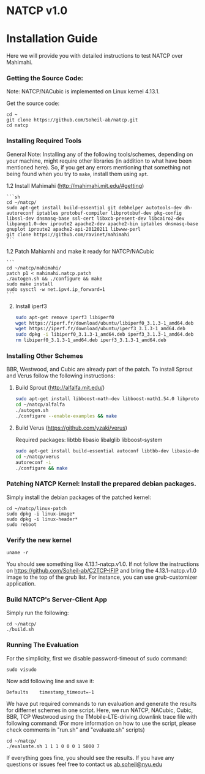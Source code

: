 # NATCP v1.0

Installation Guide
==================

Here we will provide you with detailed instructions to test NATCP over Mahimahi.

### Getting the Source Code:

Note: NATCP/NACubic is implemented on Linux kernel 4.13.1. 

Get the source code:

	cd ~
    git clone https://github.com/Soheil-ab/natcp.git
	cd natcp

### Installing Required Tools

General Note: Installing any of the following tools/schemes, depending on your machine, might require other libraries (in addition to what have been mentioned here). So, if you get any errors mentioning that something not being found when you try to `make`, install them using `apt`.

1.2 Install Mahimahi (http://mahimahi.mit.edu/#getting)

	```sh  
	cd ~/natcp/
	sudo apt-get install build-essential git debhelper autotools-dev dh-autoreconf iptables protobuf-compiler libprotobuf-dev pkg-config libssl-dev dnsmasq-base ssl-cert libxcb-present-dev libcairo2-dev libpango1.0-dev iproute2 apache2-dev apache2-bin iptables dnsmasq-base gnuplot iproute2 apache2-api-20120211 libwww-perl
	git clone https://github.com/ravinet/mahimahi 
	```
1.2 Patch Mahiamhi and make it ready for NATCP/NACubic
    
    ```
	cd ~/natcp/mahimahi/
    patch p1 < mahimahi.natcp.patch
    ./autogen.sh && ./configure && make
    sudo make install
    sudo sysctl -w net.ipv4.ip_forward=1
    ```

2. Install iperf3

	```sh
    sudo apt-get remove iperf3 libiperf0
    wget https://iperf.fr/download/ubuntu/libiperf0_3.1.3-1_amd64.deb
    wget https://iperf.fr/download/ubuntu/iperf3_3.1.3-1_amd64.deb
    sudo dpkg -i libiperf0_3.1.3-1_amd64.deb iperf3_3.1.3-1_amd64.deb
    rm libiperf0_3.1.3-1_amd64.deb iperf3_3.1.3-1_amd64.deb
	```

### Installing Other Schemes 

BBR, Westwood, and Cubic are already part of the patch. To install Sprout and Verus follow the following instructions: 

1. Build Sprout (http://alfalfa.mit.edu/)

	```sh  
	sudo apt-get install libboost-math-dev libboost-math1.54.0 libprotobuf8 libprotobuf-dev 
	cd ~/natcp/alfalfa
	./autogen.sh
	./configure --enable-examples && make	
	```

2. Build Verus (https://github.com/yzaki/verus)

	Required packages: libtbb libasio libalglib libboost-system

	```sh
	sudo apt-get install build-essential autoconf libtbb-dev libasio-dev libalglib-dev libboost-system-dev
	cd ~/natcp/verus
	autoreconf -i
	./configure && make
	```

### Patching NATCP Kernel: Install the prepared debian packages.

Simply install the debian packages of the patched kernel:

    cd ~/natcp/linux-patch
    sudo dpkg -i linux-image*
    sudo dpkg -i linux-header*
    sudo reboot 
 
### Verify the new kernel

	uname -r

You should see something like 4.13.1-natcp.v1.0. If not follow the instructions on https://github.com/Soheil-ab/C2TCP-IFIP and bring the 4.13.1-natcp.v1.0 image to the top of the grub list. For instance, you can use grub-customizer application.
	
### Build NATCP's Server-Client App
Simply run the following:

    cd ~/natcp/
    ./build.sh

### Running The Evaluation

For the simplicity, first we disable password-timeout of sudo command:

	sudo visudo

Now add following line and save it:

	Defaults    timestamp_timeout=-1	
	
We have put required commands to run evaluation and generate the results for differnet schemes in one script.
Here, we run NATCP, NACubic, Cubic, BBR, TCP Westwood using the TMobile-LTE-driving.downlink trace file with following command:
(For more information on how to use the script, please check comments in "run.sh" and "evaluate.sh" scripts)

	cd ~/natcp/
	./evaluate.sh 1 1 1 0 0 0 1 5000 7

If everything goes fine, you should see the results.
If you have any questions or issues feel free to contact us <ab.soheil@nyu.edu>

